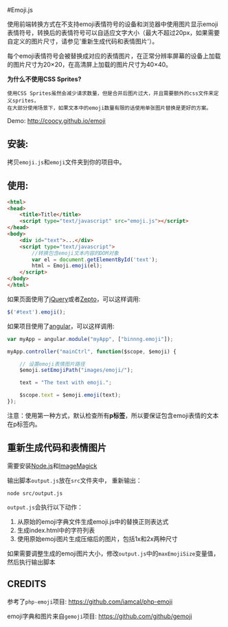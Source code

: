 #Emoji.js

使用前端转换方式在不支持emoji表情符号的设备和浏览器中使用图片显示emoji表情符号，转换后的表情符号可以自适应文字大小（最大不超过20px，如果需要自定义的图片尺寸，请参见'重新生成代码和表情图片'）。

每个emoji表情符号会被替换成对应的表情图片，在正常分辨率屏幕的设备上加载的图片尺寸为20×20，在高清屏上加载的图片尺寸为40×40。

**为什么不使用CSS Sprites?**
```
使用CSS Sprites虽然会减少请求数量，但是合并后图片过大，并且需要额外的css文件来定义sprites，
在大部分使用场景下，如果文本中的emoji数量有限的话使用单张图片替换是更好的方案。
```

Demo:
http://coocy.github.io/emoji

## 安装:

拷贝`emoji.js`和`emoji`文件夹到你的项目中。

## 使用: 

```html
<html>
<head>
    <title>Title</title>
    <script type="text/javascript" src="emoji.js"></script>
</head>
<body>
    <div id="text">...</div>
    <script type="text/javascript">
        //转换包含emoji文本内容的DOM对象
        var el = document.getElementById('text');
        html = Emoji.emoji(el);
    </script>
</body>
</html>
```

如果页面使用了[jQuery](https://github.com/jquery/jquery)或者[Zepto](https://github.com/madrobby/zepto)，可以这样调用:
```javascript
$('#text').emoji();
```

如果项目使用了[angular](https://github.com/angular/angular.js)，可以这样调用:
```javascript
var myApp = angular.module("myApp", ["binnng.emoji"]);
```

```javascript
myApp.controller("mainCtrl", function($scope, $emoji) {

	// 设置emoji表情图片路径
	$emoji.setEmojiPath("images/emoji/");

	text = "The text with emoji.";

	$scope.text = $emoji.emoji(text);
});
```

注意：使用第一种方式，默认检查所有**p标签**，所以要保证包含emoji表情的文本在p标签内。

## 重新生成代码和表情图片

需要安装[Node.js](http://nodejs.org/)和[ImageMagick](http://www.imagemagick.org/)

输出脚本`output.js`放在`src`文件夹中，
重新输出：

```
node src/output.js
```

`output.js`会执行以下动作：
1. 从原始的emoji字典文件生成emoji.js中的替换正则表达式
2. 生成index.html中的字符列表
3. 使用原始emoji图片生成压缩后的图片，包括1x和2x两种尺寸

如果需要调整生成的emoji图片大小，修改`output.js`中的`maxEmojiSize`变量值，然后执行输出脚本

## CREDITS

参考了`php-emoji`项目:
https://github.com/iamcal/php-emoji

emoji字典和图片来自`gemoji`项目:
https://github.com/github/gemoji
